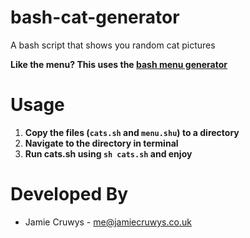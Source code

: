 bash-cat-generator
==================

A bash script that shows you random cat pictures

**Like the menu? This uses the [bash menu generator](https://github.com/JamieCruwys/bash-menu-generator/)**


Usage
==================
1. **Copy the files (`cats.sh` and `menu.shu`) to a directory**
2. **Navigate to the directory in terminal**
3. **Run cats.sh using `sh cats.sh` and enjoy**

Developed By
=================

* Jamie Cruwys - <me@jamiecruwys.co.uk>
